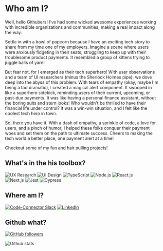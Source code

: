 # Who am I?   

Well, hello Githubers! I've had some wicked awesome experiences working with incredible organizations and communities, making a real impact along the way.

Settle in with a bowl of popcorn because I have an exciting tech story to share from my time one of my employers. Imagine a scene where users were anxiously fidgeting in their seats, struggling to keep up with their troublesome product payments. It resembled a group of kittens trying to juggle balls of yarn!

But fear not, for I emerged as their tech superhero! With user observations and a team of UI researchers (minus the Sherlock Holmes pipe), we dove deep into the abyss of this problem. With tears of empathy (okay, maybe I'm being a tad dramatic), I created a magical alert component. It swooped in like a superhero sidekick, reminding users of their current, upcoming, or past-due payments. It was like having a personal finance assistant, without the boring suits and stern looks! Who wouldn't be thrilled to have their financial life under control? It was a win-win situation, and I felt like the coolest tech hero in town.

So, there you have it. With a dash of empathy, a sprinkle of code, a love for users, and a pinch of humor, I helped these folks conquer their payment woes and set them on the path to ultimate success. Cheers to making the tech world a better place, one payment alert at a time!

Checkout some of my fun and hair pulling projects! 
 
## What's in the his toolbox?

![UX Research](https://img.shields.io/badge/ux-research-green&style=flat)
![UI Design](https://img.shields.io/badge/ui-design-yellow&style=flat)
![TypeScript](https://img.shields.io/badge/javaScript-typeScript-lightgrey&style=flat)
![Node.js](https://img.shields.io/badge/framework-node.js-yellow&style=flat)
![React.js](https://img.shields.io/badge/framework-react.js-orange&style=flat)  
![Next.js](https://img.shields.io/badge/framework-next.js-blue&style=flat)
![Jest](https://img.shields.io/badge/testing-jest-green&style=flat)
![Cypress](https://img.shields.io/badge/testing-cypress-blue&style=flat)
  

## Where am I? 

[![Code-Connector Slack](https://img.shields.io/badge/social-code--connector-blue&style=social)](https://codeconnector.io/)
[![LinkedIn](https://img.shields.io/badge/LinkedIn-PRO-brightgreen.svg?logo=linkedin&logoColor=brightgreen&style=social)](https://www.linkedin.com/in/corianoharris/)

## Github what?

[![GitHub followers](https://img.shields.io/github/followers/xanderyzwich?color=brightgreen&logo=github&logoColor=brightgreen&style=&style=flat)](http://github.com/corianoharris)

![Github stats](https://github-readme-stats.vercel.app/api?username=corianoharris&show_icons=true&theme=dark)
